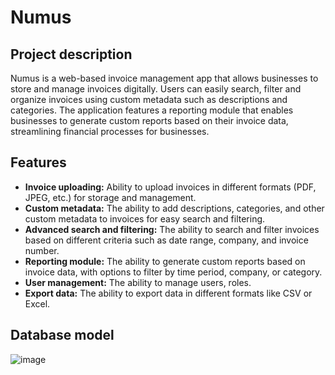 # Numus

## Project description

Numus is a web-based invoice management app that allows businesses to store and manage invoices digitally. Users can easily search, filter and organize invoices using custom metadata such as descriptions and categories. The application features a reporting module that enables businesses to generate custom reports based on their invoice data, streamlining financial processes for businesses.

## Features

- **Invoice uploading:** Ability to upload invoices in different formats (PDF, JPEG, etc.) for storage and management.
- **Custom metadata:** The ability to add descriptions, categories, and other custom metadata to invoices for easy search and filtering.
- **Advanced search and filtering:** The ability to search and filter invoices based on different criteria such as date range, company, and invoice number.
- **Reporting module:** The ability to generate custom reports based on invoice data, with options to filter by time period, company, or category.
- **User management:** The ability to manage users, roles.
- **Export data:** The ability to export data in different formats like CSV or Excel.

## Database model

![image](https://user-images.githubusercontent.com/66143573/231454081-29c71b8c-39b6-432b-ba55-4211b1e3e1b2.png)
